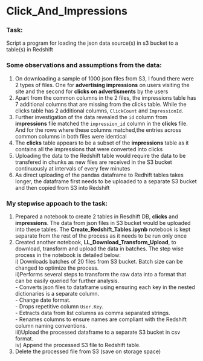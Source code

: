 # Click_And_Impressions

### Task:    
Script a program for loading the json data source(s) in s3 bucket to a table(s) in Redshift  

  
### Some observations and assumptions from the data:    
  
1. On downloading a sample of 1000 json files from S3, I found there were 2 types of files. One for **advertising impressions** on users visiting the site and the second for **clicks on advertisments** by the users
2. Apart from the common columns in the 2 files, the impressions table has 7 additional columns that are missing from the clicks table. While the clicks table has 2 additional columns, `ClickCount` and `ImpressionId`.
3. Further investigation of the data revealed the `id` column from **impressions** file matched the `impression_id` column in the **clicks** file. And for the rows where these columns matched,the entries across common columns in both files were identical
4. The **clicks** table appears to be a subset of the **impressions** table as it contains all the impressions that were converted into clicks
5. Uploading the data to the Redshift table would require the data to be transfered in chunks as new files are received in the S3 bucket continuously at intervals of every few minutes
6. As direct uploading of the pandas dataframe to Redhift tables takes longer, the dataframe first needs to be uploaded to a separate S3 bucket and then copied from S3 into Redshift


### My stepwise appoach  to the task:

1. Prepared a notebook to create 2 tables in Resdhift DB, **clicks** and **impressions**. The data from json files in S3 bucket would be uploaded into these tables. The **Create_Redshift_Tables.ipynb** notebook is kept separate from the rest of the process as it needs to be run only once   
2. Created another notebook, **LL_Download_Transform_Upload**, to download, transform and upload the data in batches. The step wise process in the notebook is detailed below:         
     i) Downloads batches of 20 files from S3 bucket. Batch size can be changed to optimize the process.        
     ii)Performs several steps to transform the raw data into a format that can be easily queried for further analysis.     
        - Converts json files to dataframe using ensuring each key in the nested dictionaries is a separate column.           
        - Change date format.    
        - Drops repetitive column `User.Key`.     
        - Extracts data from list columns as comma separated strings.    
        - Renames columns to ensure names are compliant with the Redshift column naming conventions.      
    iii)Upload the processed dataframe to a separate S3 bucket in csv format.      
    iv) Append the processed S3 file to Redshift table.   
3. Delete the processed file from S3 (save on storage space)
